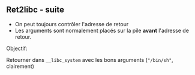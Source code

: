 ## Ret2libc - suite

* On peut toujours contrôler l'adresse de retour
* Les arguments sont normalement placés sur la pile **avant** l'adresse de retour.

Objectif:

Retourner dans `__libc_system` avec les bons arguments (`"/bin/sh"`, clairement)
